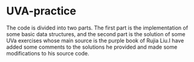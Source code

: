 # UVA-practice
The code is divided into two parts. The first part is the implementation of some basic data structures, and the second part is the solution of some UVa exercises whose main source is the purple book of Rujia Liu.I have added some comments to the solutions he provided and made some modifications to his source code.